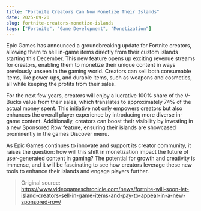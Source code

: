 ```yaml
---
title: "Fortnite Creators Can Now Monetize Their Islands"
date: 2025-09-20
slug: fortnite-creators-monetize-islands
tags: ["Fortnite", "Game Development", "Monetization"]
---
```


Epic Games has announced a groundbreaking update for Fortnite creators, allowing them to sell in-game items directly from their custom islands starting this December. This new feature opens up exciting revenue streams for creators, enabling them to monetize their unique content in ways previously unseen in the gaming world. Creators can sell both consumable items, like power-ups, and durable items, such as weapons and cosmetics, all while keeping the profits from their sales.

For the next few years, creators will enjoy a lucrative 100% share of the V-Bucks value from their sales, which translates to approximately 74% of the actual money spent. This initiative not only empowers creators but also enhances the overall player experience by introducing more diverse in-game content. Additionally, creators can boost their visibility by investing in a new Sponsored Row feature, ensuring their islands are showcased prominently in the games Discover menu.

As Epic Games continues to innovate and support its creator community, it raises the question: how will this shift in monetization impact the future of user-generated content in gaming? The potential for growth and creativity is immense, and it will be fascinating to see how creators leverage these new tools to enhance their islands and engage players further.
> Original source: https://www.videogameschronicle.com/news/fortnite-will-soon-let-island-creators-sell-in-game-items-and-pay-to-appear-in-a-new-sponsored-row/